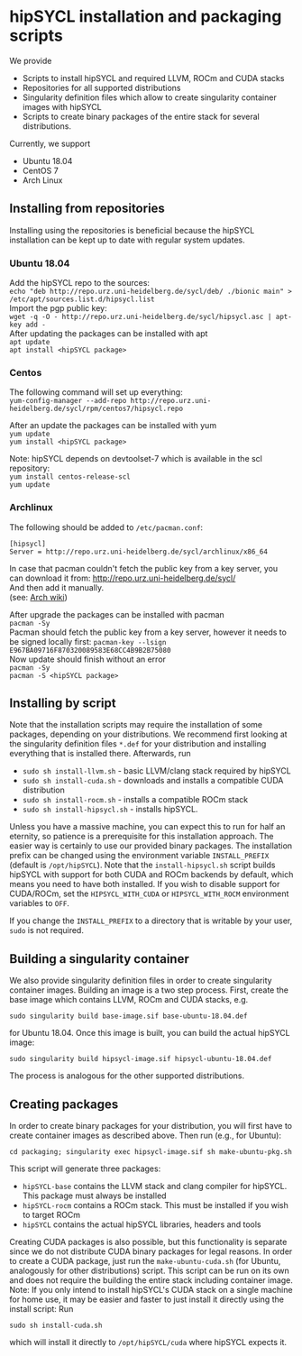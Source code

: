 # hipSYCL installation and packaging scripts

We provide
* Scripts to install hipSYCL and required LLVM, ROCm and CUDA stacks
* Repositories for all supported distributions
* Singularity definition files which allow to create singularity container images with hipSYCL
* Scripts to create binary packages of the entire stack for several distributions.

Currently, we support
* Ubuntu 18.04
* CentOS 7
* Arch Linux

## Installing from repositories
Installing using the repositories is beneficial because the hipSYCL installation can be kept up to date with regular system updates.

### Ubuntu 18.04
Add the hipSYCL repo to the sources:  
`echo "deb http://repo.urz.uni-heidelberg.de/sycl/deb/ ./bionic main" > /etc/apt/sources.list.d/hipsycl.list`  
Import the pgp public key:  
`wget -q -O - http://repo.urz.uni-heidelberg.de/sycl/hipsycl.asc | apt-key add -`  
After updating the packages can be installed with apt  
`apt update`  
`apt install <hipSYCL package>`  

### Centos
The following command will set up everything:  
`yum-config-manager --add-repo http://repo.urz.uni-heidelberg.de/sycl/rpm/centos7/hipsycl.repo`  
  
After an update the packages can be installed with yum  
`yum update`  
`yum install <hipSYCL package>`  

Note: hipSYCL depends on devtoolset-7 which is available in the scl repository:  
`yum install centos-release-scl`  
`yum update`  

### Archlinux
The following should be added to `/etc/pacman.conf`:
```
[hipsycl]   
Server = http://repo.urz.uni-heidelberg.de/sycl/archlinux/x86_64
```
In case that pacman couldn't fetch the public key from a key server, you can download it from:
http://repo.urz.uni-heidelberg.de/sycl/  
And then add it manually.   
(see: [Arch wiki](https://wiki.archlinux.org/index.php/Pacman/Package_signing#Adding_unofficial_keys))
  
After upgrade the packages can be installed with pacman  
`pacman -Sy`  
Pacman should fetch the public key from a key server, however it needs to be signed locally first:
`pacman-key --lsign E967BA09716F870320089583E68CC4B9B2B75080`  
Now update should finish without an error  
`pacman -Sy`  
`pacman -S <hipSYCL package>`

## Installing by script
Note that the installation scripts may require the installation of some packages, depending on your distributions. We recommend first looking at the singularity definition files `*.def` for your distribution and installing everything that is installed there. Afterwards, run

* `sudo sh install-llvm.sh` - basic LLVM/clang stack required by hipSYCL
* `sudo sh install-cuda.sh` - downloads and installs a compatible CUDA distribution
* `sudo sh install-rocm.sh` - installs a compatible ROCm stack
* `sudo sh install-hipsycl.sh` - installs hipSYCL.

Unless you have a massive machine, you can expect this to run for half an eternity, so patience is a prerequisite for this installation approach. The easier way is certainly to use our provided binary packages.
The installation prefix can be changed using the environment variable `INSTALL_PREFIX` (default is `/opt/hipSYCL`). Note that the `install-hipsycl.sh` script builds hipSYCL with support for both CUDA and ROCm backends by default, which means you need to have both installed. If you wish to disable support for CUDA/ROCm, set the `HIPSYCL_WITH_CUDA` or `HIPSYCL_WITH_ROCM` environment variables to `OFF`.

If you change the `INSTALL_PREFIX` to a directory that is writable by your user, `sudo` is not required.

## Building a singularity container
We also provide singularity definition files in order to create singularity container images. Building an image is a two step process. First, create the base image which contains LLVM, ROCm and CUDA stacks, e.g.
```
sudo singularity build base-image.sif base-ubuntu-18.04.def
```
for Ubuntu 18.04. Once this image is built, you can build the actual hipSYCL image:
```
sudo singularity build hipsycl-image.sif hipsycl-ubuntu-18.04.def
```
The process is analogous for the other supported distributions.

## Creating packages
In order to create binary packages for your distribution, you will first have to create container images as described above. Then run (e.g., for Ubuntu):
```
cd packaging; singularity exec hipsycl-image.sif sh make-ubuntu-pkg.sh
```
This script will generate three packages:
* `hipSYCL-base` contains the LLVM stack and clang compiler for hipSYCL. This package must always be installed
* `hipSYCL-rocm` contains a ROCm stack. This must be installed if you wish to target ROCm
* `hipSYCL` contains the actual hipSYCL libraries, headers and tools

Creating CUDA packages is also possible, but this functionality is separate since we do not distribute CUDA binary packages for legal reasons. In order to create a CUDA package, just run the `make-ubuntu-cuda.sh` (for Ubuntu, analogously for other distributions) script. This script can be run on its own and does not require the building the entire stack including container image.
Note: If you only intend to install hipSYCL's CUDA stack on a single machine for home use, it may be easier and faster to just install it directly using the install script: Run
```
sudo sh install-cuda.sh 
```
which will install it directly to `/opt/hipSYCL/cuda` where hipSYCL expects it.
